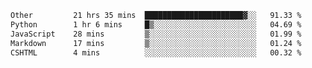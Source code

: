<!--START_SECTION:waka-->

```txt
Other         21 hrs 35 mins  ██████████████████████▓░░   91.33 %
Python        1 hr 6 mins     █▒░░░░░░░░░░░░░░░░░░░░░░░   04.69 %
JavaScript    28 mins         ▒░░░░░░░░░░░░░░░░░░░░░░░░   01.99 %
Markdown      17 mins         ▒░░░░░░░░░░░░░░░░░░░░░░░░   01.24 %
CSHTML        4 mins          ░░░░░░░░░░░░░░░░░░░░░░░░░   00.32 %
```

<!--END_SECTION:waka--> 
 
